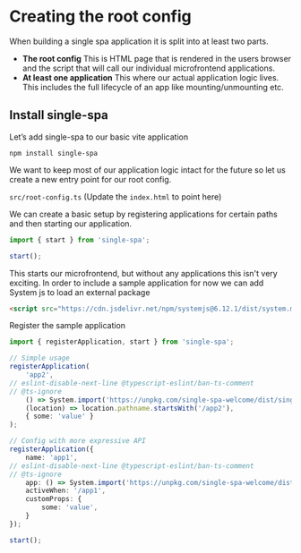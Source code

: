 # Creating the root config

When building a single spa application it is split into at least two parts.

- **The root config**
This is HTML page that is rendered in the users browser and the script
that will call our individual microfrontend applications.
- **At least one application**
This where our actual application logic lives. This includes the full
lifecycle of an app like mounting/unmounting etc.

## Install single-spa

Let’s add single-spa to our basic vite application

```shell
npm install single-spa
```

We want to keep most of our application logic intact for the future so
let us create a new entry point for our root config.

`src/root-config.ts` (Update the `index.html` to point here)

We can create a basic setup by registering applications for certain paths
and then starting our application.

```typescript
import { start } from 'single-spa';

start();
```

This starts our microfrontend, but without any applications this isn't very exciting.
In order to include a sample application for now we can add System js to load an external
package

```html
<script src="https://cdn.jsdelivr.net/npm/systemjs@6.12.1/dist/system.min.js"></script>
```

Register the sample application

```typescript
import { registerApplication, start } from 'single-spa';

// Simple usage
registerApplication(
    'app2',
// eslint-disable-next-line @typescript-eslint/ban-ts-comment
// @ts-ignore
    () => System.import('https://unpkg.com/single-spa-welcome/dist/single-spa-welcome.js'),
    (location) => location.pathname.startsWith('/app2'),
    { some: 'value' }
);

// Config with more expressive API
registerApplication({
    name: 'app1',
// eslint-disable-next-line @typescript-eslint/ban-ts-comment
// @ts-ignore
    app: () => System.import('https://unpkg.com/single-spa-welcome/dist/single-spa-welcome.js'),
    activeWhen: '/app1',
    customProps: {
        some: 'value',
    }
});

start();

```
